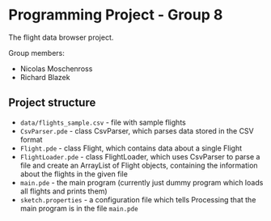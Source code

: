 # Programming Project - Group 8
The flight data browser project.

Group members:
- Nicolas Moschenross
- Richard Blazek

## Project structure
- `data/flights_sample.csv` - file with sample flights
- `CsvParser.pde` - class CsvParser, which parses data stored in the CSV format
- `Flight.pde` - class Flight, which contains data about a single Flight
- `FlightLoader.pde` - class FlightLoader, which uses CsvParser to parse a file and create an ArrayList of Flight objects, containing the information about the flights in the given file
- `main.pde` - the main program (currently just dummy program which loads all flights and prints them)
- `sketch.properties` - a configuration file which tells Processing that the main program is in the file `main.pde`
